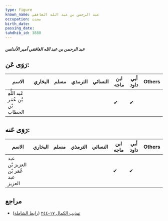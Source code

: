```yaml
---
type: figure
known_name: عبد الرحمن بن عبد الله الغافقي
occupation: محدث
birth_date:
passing_date:
tahdhib_id: 3880
---
```

##### عبد الرحمن بن عبد الله الغافقي أمير الأندلس

## رَوَى عَن:
| الاسم                             | البخاري | مسلم | الترمذي | النسائي | ابن ماجه | أبي داود | Others |
| --------------------------------- | ------- | ---- | ------- | ------- | -------- | -------- | ------ |
| عَبد اللَّهِ بْن عُمَر بْن الخطاب |         |      |         |         | ✔        | ✔        |        |
## رَوَى عَنه:
| الاسم                               | البخاري | مسلم | الترمذي | النسائي | ابن ماجه | أبي داود | Others |
| ----------------------------------- | ------- | ---- | ------- | ------- | -------- | -------- | ------ |
| عبد العزيز بْن عُمَر بْن عبد العزيز |         |      |         |         | ✔        | ✔        |        |
## مراجع
- [تهذيب الكمال ١٧-٢٤٤](obsidian://open?vault=Tahdhib-al-Kamal&file=Figures/٣٨٨٠-عبد%20الرحمن%20بن%20عبد%20الله%20الغافقي%20أمير%20الأندلس) ([رابط الشاملة](https://shamela.ws/book/3722/8794))